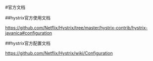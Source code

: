 #官方文档

##hystrix官方使用文档

https://github.com/Netflix/Hystrix/tree/master/hystrix-contrib/hystrix-javanica#configuration

##hystrix官方配置文档

https://github.com/Netflix/Hystrix/wiki/Configuration